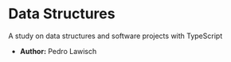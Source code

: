 # Data Structures
A study on data structures and software projects with TypeScript
- **Author:** Pedro Lawisch
